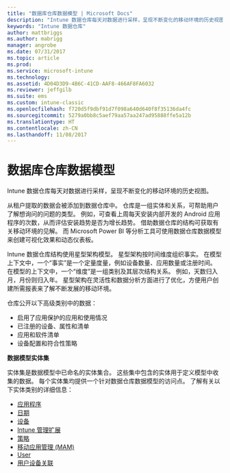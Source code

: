 ```yaml
---
title: "数据库仓库数据模型 | Microsoft Docs"
description: "Intune 数据仓库每天对数据进行采样，呈现不断变化的移动环境的历史视图。"
keywords: "Intune 数据仓库"
author: mattbriggs
ms.author: mabrigg
manager: angrobe
ms.date: 07/31/2017
ms.topic: article
ms.prod: 
ms.service: microsoft-intune
ms.technology: 
ms.assetid: 4D04D3D9-4B6C-41CD-AAF8-466AF8FA6032
ms.reviewer: jeffgilb
ms.suite: ems
ms.custom: intune-classic
ms.openlocfilehash: f720d5f9dbf91d7f098a640d640f8f35136da4fc
ms.sourcegitcommit: 5279a0bb8c5aef79aa57aa247ad95888ffe5a12b
ms.translationtype: HT
ms.contentlocale: zh-CN
ms.lasthandoff: 11/08/2017
---
```

# <a name="data-warehouse-data-model"></a>数据库仓库数据模型

Intune 数据仓库每天对数据进行采样，呈现不断变化的移动环境的历史视图。

从租户提取的数据会被添加到数据仓库中。 仓库是一组实体和关系，可帮助用户了解想询问的问题的类型。 例如，可查看上周每天安装内部开发的 Android 应用程序的次数，从而评估安装趋势是否为增长趋势。 借助数据仓库的结构可获取有关移动环境的见解。 而 Microsoft Power BI 等分析工具可使用数据仓库数据模型来创建可视化效果和动态仪表板。

Intune 数据仓库结构使用星型架构模型。 星型架构按时间维度组织事实。 在模型上下文中，一个“事实”是一个定量度量，例如设备数量、应用数量或注册时间。 在模型的上下文中，一个“维度”是一组类别及其层次结构关系。 例如，天数归入月，月份则归入年。 星型架构在灵活性和数据分析方面进行了优化，方便用户创建所需报表来了解不断发展的移动环境。

仓库公开以下高级类别中的数据：
  -  启用了应用保护的应用和使用情况
  -  已注册的设备、属性和清单
  -  应用和软件清单
  -  设备配置和符合性策略

**数据模型实体集**

实体集是数据模型中已命名的实体集合。 这些集中包含的实体用于定义模型中收集的数据。 每个实体集均提供一个针对数据仓库数据模型的访问点。 了解有关以下实体类别的详细信息：

  -  [应用程序](reports-ref-application.md)
  -  [日期](reports-ref-date.md)
  -  [设备](reports-ref-devices.md)
  -  [Intune 管理扩展](reports-ref-intunemanagementextension.md)
  -  [策略](reports-ref-policy.md)
  -  [移动应用管理 (MAM)](reports-ref-mobile-app-management.md)
  -  [User](reports-ref-user.md)
  -  [用户设备关联](reports-ref-user-device.md)